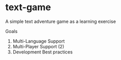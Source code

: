 # text-game

A simple text adventure game as a learning exercise

Goals
1. Multi-Language Support
2. Multi-Player Support (2)
3. Development Best practices
